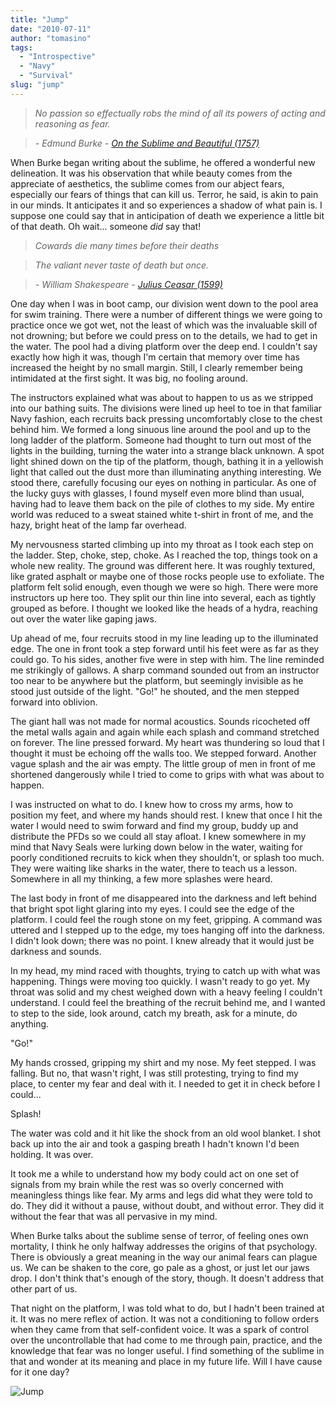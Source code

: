 ```yaml
---
title: "Jump"
date: "2010-07-11"
author: "tomasino"
tags:
  - "Introspective"
  - "Navy"
  - "Survival"
slug: "jump"
---
```


> *No passion so effectually robs the mind of all its powers of acting and reasoning as fear.*

> *- Edmund Burke - [On the Sublime and Beautiful (1757)][]*

When Burke began writing about the sublime, he offered a wonderful new
delineation. It was his observation that while beauty comes from the
appreciate of aesthetics, the sublime comes from our abject fears,
especially our fears of things that can kill us. Terror, he said, is
akin to pain in our minds. It anticipates it and so experiences a shadow
of what pain is. I suppose one could say that in anticipation of death
we experience a little bit of that death. Oh wait... someone *did* say that!

> *Cowards die many times before their deaths*

> *The valiant never taste of death but once.*

> *- William Shakespeare - [Julius Ceasar (1599)][]*

One day when I was in boot camp, our division went down to the pool area
for swim training. There were a number of different things we were going
to practice once we got wet, not the least of which was the invaluable
skill of not drowning; but before we could press on to the details, we
had to get in the water. The pool had a diving platform over the deep
end. I couldn't say exactly how high it was, though I'm certain that
memory over time has increased the height by no small margin. Still, I
clearly remember being intimidated at the first sight. It was big, no
fooling around.

The instructors explained what was about to happen to us as we stripped
into our bathing suits. The divisions were lined up heel to toe in that
familiar Navy fashion, each recruits back pressing uncomfortably close
to the chest behind him. We formed a long sinuous line around the pool
and up to the long ladder of the platform. Someone had thought to turn
out most of the lights in the building, turning the water into a strange
black unknown. A spot light shined down on the tip of the platform,
though, bathing it in a yellowish light that called out the dust more
than illuminating anything interesting. We stood there, carefully
focusing our eyes on nothing in particular. As one of the lucky guys
with glasses, I found myself even more blind than usual, having had to
leave them back on the pile of clothes to my side. My entire world was
reduced to a sweat stained white t-shirt in front of me, and the hazy,
bright heat of the lamp far overhead.

My nervousness started climbing up into my throat as I took each step on
the ladder. Step, choke, step, choke. As I reached the top, things took
on a whole new reality. The ground was different here. It was roughly
textured, like grated asphalt or maybe one of those rocks people use to
exfoliate. The platform felt solid enough, even though we were so high.
There were more instructors up here too. They split our thin line into
several, each as tightly grouped as before. I thought we looked like the
heads of a hydra, reaching out over the water like gaping jaws.

Up ahead of me, four recruits stood in my line leading up to the
illuminated edge. The one in front took a step forward until his feet
were as far as they could go. To his sides, another five were in step
with him. The line reminded me strikingly of gallows. A sharp command
sounded out from an instructor too near to be anywhere but the platform,
but seemingly invisible as he stood just outside of the light. "Go!" he
shouted, and the men stepped forward into oblivion.

The giant hall was not made for normal acoustics. Sounds ricocheted off
the metal walls again and again while each splash and command stretched
on forever. The line pressed forward. My heart was thundering so loud
that I thought it must be echoing off the walls too. We stepped forward.
Another vague splash and the air was empty. The little group of men in
front of me shortened dangerously while I tried to come to grips with
what was about to happen.

I was instructed on what to do. I knew how to cross my arms, how to
position my feet, and where my hands should rest. I knew that once I hit
the water I would need to swim forward and find my group, buddy up and
distribute the PFDs so we could all stay afloat. I knew somewhere in my
mind that Navy Seals were lurking down below in the water, waiting for
poorly conditioned recruits to kick when they shouldn't, or splash too
much. They were waiting like sharks in the water, there to teach us a
lesson. Somewhere in all my thinking, a few more splashes were heard.

The last body in front of me disappeared into the darkness and left
behind that bright spot light glaring into my eyes. I could see the edge
of the platform. I could feel the rough stone on my feet, gripping. A
command was uttered and I stepped up to the edge, my toes hanging off
into the darkness. I didn't look down; there was no point. I knew
already that it would just be darkness and sounds.

In my head, my mind raced with thoughts, trying to catch up with what
was happening. Things were moving too quickly. I wasn't ready to go yet.
My throat was solid and my chest weighed down with a heavy feeling I
couldn't understand. I could feel the breathing of the recruit behind
me, and I wanted to step to the side, look around, catch my breath, ask
for a minute, do anything.

"Go!"

My hands crossed, gripping my shirt and my nose. My feet stepped. I was
falling. But no, that wasn't right, I was still protesting, trying to
find my place, to center my fear and deal with it. I needed to get it in
check before I could...

Splash!

The water was cold and it hit like the shock from an old wool blanket. I
shot back up into the air and took a gasping breath I hadn't known I'd
been holding. It was over.

It took me a while to understand how my body could act on one set of
signals from my brain while the rest was so overly concerned with
meaningless things like fear. My arms and legs did what they were told
to do. They did it without a pause, without doubt, and without error.
They did it without the fear that was all pervasive in my mind.

When Burke talks about the sublime sense of terror, of feeling ones own
mortality, I think he only halfway addresses the origins of that
psychology. There is obviously a great meaning in the way our animal
fears can plague us. We can be shaken to the core, go pale as a ghost,
or just let our jaws drop. I don't think that's enough of the story,
though. It doesn't address that other part of us.

That night on the platform, I was told what to do, but I hadn't been
trained at it. It was no mere reflex of action. It was not a
conditioning to follow orders when they came from that self-confident
voice. It was a spark of control over the uncontrollable that had come
to me through pain, practice, and the knowledge that fear was no longer
useful. I find something of the sublime in that and wonder at its
meaning and place in my future life. Will I have cause for it one day?

![Jump](//blog.tomasino.org/images/navy-jump.jpg)

  [On the Sublime and Beautiful (1757)]: //www.bartleby.com/24/2/
  [Julius Ceasar (1599)]: //www.online-literature.com/shakespeare/julius_caesar/
